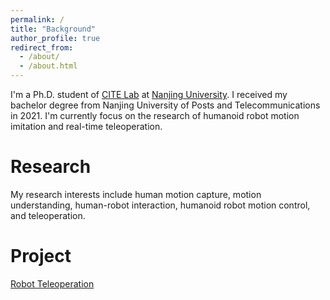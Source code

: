 ```yaml
---
permalink: /
title: "Background"
author_profile: true
redirect_from: 
  - /about/
  - /about.html
---
```


I'm a Ph.D. student of [CITE Lab](https://cite.nju.edu.cn) at [Nanjing University](https://www.nju.edu.cn). I received my bachelor degree from Nanjing University of Posts and Telecommunications in 2021. I'm currently focus on the research of humanoid robot motion imitation and real-time teleoperation.

Research
======
My research interests include human motion capture, motion understanding, human-robot interaction, humanoid robot motion control, and teleoperation.

Project
======
[Robot Teleoperation](https://github.com/YeeLou/Robot-Teleoperation)

